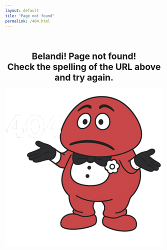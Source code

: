 ```yaml
---
layout: default
tile: "Page not found"
permalink: /404.html
---
```


<br>

<h1 style = "text-align: center"> Belandi! Page not found!<br>Check the spelling of the URL above and try again.</h1>

![404 not found](assets/images/404.png)